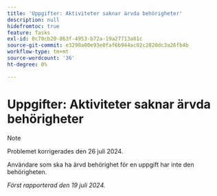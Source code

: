 ```yaml
---
title: 'Uppgifter: Aktiviteter saknar ärvda behörigheter'
description: null
hidefromtoc: true
feature: Tasks
exl-id: 0c70cb20-863f-4953-b72a-19a27713a81c
source-git-commit: e3290a00e93e0faf6b944ac02c2820dc3a26fb4b
workflow-type: tm+mt
source-wordcount: '36'
ht-degree: 0%

---
```


# Uppgifter: Aktiviteter saknar ärvda behörigheter

>[!NOTE]
>
>Problemet korrigerades den 26 juli 2024.

Användare som ska ha ärvd behörighet för en uppgift har inte den behörigheten.

_Först rapporterad den 19 juli 2024._
